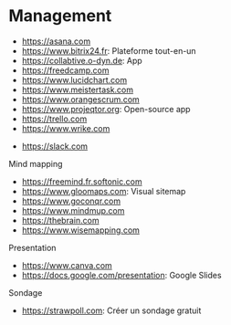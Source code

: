# Management

* https://asana.com
* https://www.bitrix24.fr: Plateforme tout-en-un
* https://collabtive.o-dyn.de: App
* https://freedcamp.com
* https://www.lucidchart.com
* https://www.meistertask.com
* https://www.orangescrum.com
* https://www.projeqtor.org: Open-source app
* https://trello.com
* https://www.wrike.com

+ https://slack.com

Mind mapping
* https://freemind.fr.softonic.com
* https://www.gloomaps.com: Visual sitemap
* https://www.goconqr.com
* https://www.mindmup.com
* https://thebrain.com
* https://www.wisemapping.com

Presentation
+ https://www.canva.com
+ https://docs.google.com/presentation: Google Slides

Sondage
* https://strawpoll.com: Créer un sondage gratuit
